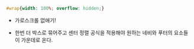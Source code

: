 ```css
#wrap{width: 100%; overflow: hidden;}
```

- 가로스크롤 없애기!

- 한번 더 박스로 묶어주고 센터 정렬 공식을 적용해야 원하는 네비와 푸터의 요소들이 가운데로 온다.

